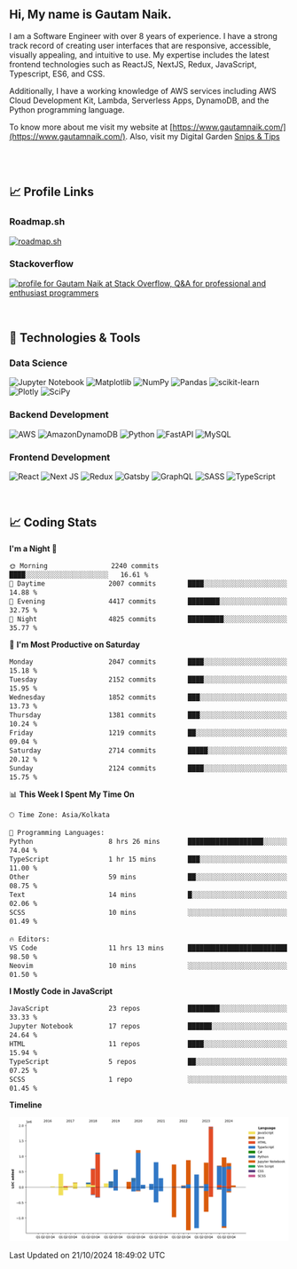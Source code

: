  
## Hi, My name is Gautam Naik.

I am a Software Engineer with over 8 years of experience. I have a strong track record of creating user interfaces that are responsive, accessible, visually appealing, and intuitive to use. My expertise includes the latest frontend technologies such as ReactJS, NextJS, Redux, JavaScript, Typescript, ES6, and CSS. 

Additionally, I have a working knowledge of AWS services including AWS Cloud Development Kit, Lambda, Serverless Apps, DynamoDB, and the Python programming language. 

To know more about me visit my website at [https://www.gautamnaik.com/](https://www.gautamnaik.com/). Also, visit my Digital Garden [Snips & Tips](https://gautamnaik1994.gitbook.io/snippets/)  



<br/>
<br/>

## &#x1f4c8; Profile Links

### Roadmap.sh
[![roadmap.sh](https://roadmap.sh/card/tall/656100b55145316d2569bfb9?variant=dark)](https://roadmap.sh)

### Stackoverflow
<a href="https://stackoverflow.com/users/2376317/gautam-naik"><img src="https://stackoverflow.com/users/flair/2376317.png?theme=dark" width="208" height="58" alt="profile for Gautam Naik at Stack Overflow, Q&amp;A for professional and enthusiast programmers" title="profile for Gautam Naik at Stack Overflow, Q&amp;A for professional and enthusiast programmers"></a>
<br/>

<br/>


## 🔧 Technologies & Tools




### Data Science

![Jupyter Notebook](https://img.shields.io/badge/jupyter-%23FA0F00.svg?style=for-the-badge&logo=jupyter&logoColor=white)
![Matplotlib](https://img.shields.io/badge/Matplotlib-%23ffffff.svg?style=for-the-badge&logo=Matplotlib&logoColor=black)
![NumPy](https://img.shields.io/badge/numpy-%23013243.svg?style=for-the-badge&logo=numpy&logoColor=white)
![Pandas](https://img.shields.io/badge/pandas-%23150458.svg?style=for-the-badge&logo=pandas&logoColor=white)
![scikit-learn](https://img.shields.io/badge/scikit--learn-%23F7931E.svg?style=for-the-badge&logo=scikit-learn&logoColor=white)
![Plotly](https://img.shields.io/badge/Plotly-%233F4F75.svg?style=for-the-badge&logo=plotly&logoColor=white)
![SciPy](https://img.shields.io/badge/SciPy-%230C55A5.svg?style=for-the-badge&logo=scipy&logoColor=%white)


### Backend Development 

![AWS](https://img.shields.io/badge/AWS-%23FF9900.svg?style=for-the-badge&logo=amazon-aws&logoColor=white)
![AmazonDynamoDB](https://img.shields.io/badge/Amazon%20DynamoDB-4053D6?style=for-the-badge&logo=Amazon%20DynamoDB&logoColor=white)
![Python](https://img.shields.io/badge/python-3670A0?style=for-the-badge&logo=python&logoColor=ffdd54)
![FastAPI](https://img.shields.io/badge/FastAPI-005571?style=for-the-badge&logo=fastapi)
![MySQL](https://img.shields.io/badge/mysql-%2300f.svg?style=for-the-badge&logo=mysql&logoColor=white)


### Frontend Development 

![React](https://img.shields.io/badge/react-%2320232a.svg?style=for-the-badge&logo=react&logoColor=%2361DAFB)
![Next JS](https://img.shields.io/badge/Next-black?style=for-the-badge&logo=next.js&logoColor=white)
![Redux](https://img.shields.io/badge/redux-%23593d88.svg?style=for-the-badge&logo=redux&logoColor=white)
![Gatsby](https://img.shields.io/badge/Gatsby-%23663399.svg?style=for-the-badge&logo=gatsby&logoColor=white)
![GraphQL](https://img.shields.io/badge/-GraphQL-E10098?style=for-the-badge&logo=graphql&logoColor=white)
![SASS](https://img.shields.io/badge/SASS-hotpink.svg?style=for-the-badge&logo=SASS&logoColor=white)
![TypeScript](https://img.shields.io/badge/typescript-%23007ACC.svg?style=for-the-badge&logo=typescript&logoColor=white)


<br/>

## 📈 Coding Stats

<!--START_SECTION:waka-->
**I'm a Night 🦉** 

```text
🌞 Morning                2240 commits        ████░░░░░░░░░░░░░░░░░░░░░   16.61 % 
🌆 Daytime                2007 commits        ████░░░░░░░░░░░░░░░░░░░░░   14.88 % 
🌃 Evening                4417 commits        ████████░░░░░░░░░░░░░░░░░   32.75 % 
🌙 Night                  4825 commits        █████████░░░░░░░░░░░░░░░░   35.77 % 
```
📅 **I'm Most Productive on Saturday** 

```text
Monday                   2047 commits        ████░░░░░░░░░░░░░░░░░░░░░   15.18 % 
Tuesday                  2152 commits        ████░░░░░░░░░░░░░░░░░░░░░   15.95 % 
Wednesday                1852 commits        ███░░░░░░░░░░░░░░░░░░░░░░   13.73 % 
Thursday                 1381 commits        ███░░░░░░░░░░░░░░░░░░░░░░   10.24 % 
Friday                   1219 commits        ██░░░░░░░░░░░░░░░░░░░░░░░   09.04 % 
Saturday                 2714 commits        █████░░░░░░░░░░░░░░░░░░░░   20.12 % 
Sunday                   2124 commits        ████░░░░░░░░░░░░░░░░░░░░░   15.75 % 
```


📊 **This Week I Spent My Time On** 

```text
🕑︎ Time Zone: Asia/Kolkata

💬 Programming Languages: 
Python                   8 hrs 26 mins       ███████████████████░░░░░░   74.04 % 
TypeScript               1 hr 15 mins        ███░░░░░░░░░░░░░░░░░░░░░░   11.00 % 
Other                    59 mins             ██░░░░░░░░░░░░░░░░░░░░░░░   08.75 % 
Text                     14 mins             █░░░░░░░░░░░░░░░░░░░░░░░░   02.06 % 
SCSS                     10 mins             ░░░░░░░░░░░░░░░░░░░░░░░░░   01.49 % 

🔥 Editors: 
VS Code                  11 hrs 13 mins      █████████████████████████   98.50 % 
Neovim                   10 mins             ░░░░░░░░░░░░░░░░░░░░░░░░░   01.50 % 
```

**I Mostly Code in JavaScript** 

```text
JavaScript               23 repos            ████████░░░░░░░░░░░░░░░░░   33.33 % 
Jupyter Notebook         17 repos            ██████░░░░░░░░░░░░░░░░░░░   24.64 % 
HTML                     11 repos            ████░░░░░░░░░░░░░░░░░░░░░   15.94 % 
TypeScript               5 repos             ██░░░░░░░░░░░░░░░░░░░░░░░   07.25 % 
SCSS                     1 repo              ░░░░░░░░░░░░░░░░░░░░░░░░░   01.45 % 
```



**Timeline**

![Lines of Code chart](https://raw.githubusercontent.com/gautamnaik1994/gautamnaik1994/master/assets/bar_graph.png)


 Last Updated on 21/10/2024 18:49:02 UTC
<!--END_SECTION:waka-->

<!-- ## &#x1f4c8; My GitHub Stats

[![Top Langs](https://github-readme-stats.vercel.app/api/top-langs/?username=gautamnaik1994&hide=java,html,css&theme=nord)](https://github.com/anuraghazra/github-readme-stats)


## &#x1f4c8; Wakatime Stats

<a href="https://wakatime.com"><img src="https://wakatime.com/share/@gautamnaik1994/6e3d774f-5628-4179-9709-01d2633682e2.png" /></a> -->
